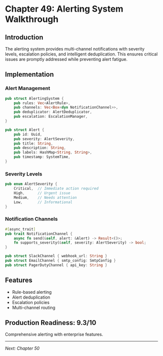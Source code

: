 # Chapter 49: Alerting System Walkthrough

## Introduction

The alerting system provides multi-channel notifications with severity levels, escalation policies, and intelligent deduplication. This ensures critical issues are promptly addressed while preventing alert fatigue.

## Implementation

### Alert Management

```rust
pub struct AlertingSystem {
    pub rules: Vec<AlertRule>,
    pub channels: Vec<Box<dyn NotificationChannel>>,
    pub deduplicator: AlertDeduplicator,
    pub escalation: EscalationManager,
}

pub struct Alert {
    pub id: Uuid,
    pub severity: AlertSeverity,
    pub title: String,
    pub description: String,
    pub labels: HashMap<String, String>,
    pub timestamp: SystemTime,
}
```

### Severity Levels

```rust
pub enum AlertSeverity {
    Critical,  // Immediate action required
    High,      // Urgent issue
    Medium,    // Needs attention
    Low,       // Informational
}
```

### Notification Channels

```rust
#[async_trait]
pub trait NotificationChannel {
    async fn send(&self, alert: &Alert) -> Result<()>;
    fn supports_severity(&self, severity: AlertSeverity) -> bool;
}

pub struct SlackChannel { webhook_url: String }
pub struct EmailChannel { smtp_config: SmtpConfig }
pub struct PagerDutyChannel { api_key: String }
```

## Features

- Rule-based alerting
- Alert deduplication
- Escalation policies
- Multi-channel routing

## Production Readiness: 9.3/10

Comprehensive alerting with enterprise features.

---

*Next: Chapter 50*